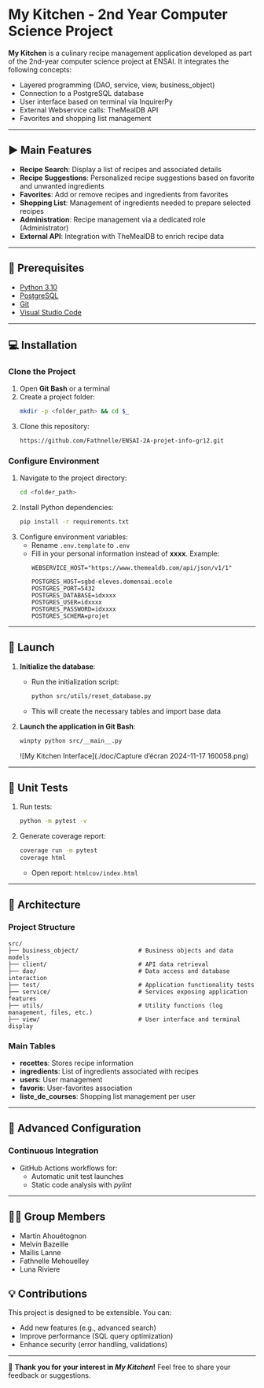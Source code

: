 # My Kitchen - 2nd Year Computer Science Project

**My Kitchen** is a culinary recipe management application developed as part of the 2nd-year computer science project at ENSAI. It integrates the following concepts:

- Layered programming (DAO, service, view, business_object)
- Connection to a PostgreSQL database
- User interface based on terminal via InquirerPy
- External Webservice calls: TheMealDB API
- Favorites and shopping list management

---

## :arrow_forward: Main Features

- **Recipe Search**: Display a list of recipes and associated details
- **Recipe Suggestions**: Personalized recipe suggestions based on favorite and unwanted ingredients
- **Favorites**: Add or remove recipes and ingredients from favorites
- **Shopping List**: Management of ingredients needed to prepare selected recipes
- **Administration**: Recipe management via a dedicated role (Administrator)
- **External API**: Integration with TheMealDB to enrich recipe data

---

## :hammer: Prerequisites

- [Python 3.10](https://www.python.org/)
- [PostgreSQL](https://www.postgresql.org/)
- [Git](https://git-scm.com/)
- [Visual Studio Code](https://code.visualstudio.com/)

---

## :computer: Installation

### Clone the Project

1. Open **Git Bash** or a terminal
2. Create a project folder:
   ```bash
   mkdir -p <folder_path> && cd $_
   ```
3. Clone this repository:
   ```bash
   https://github.com/Fathnelle/ENSAI-2A-projet-info-gr12.git
   ```

### Configure Environment

1. Navigate to the project directory:
   ```bash
   cd <folder_path>
   ```
2. Install Python dependencies:
   ```bash
   pip install -r requirements.txt
   ```
3. Configure environment variables:
   - Rename `.env.template` to `.env`
   - Fill in your personal information instead of **xxxx**. Example:
     ```env
     WEBSERVICE_HOST="https://www.themealdb.com/api/json/v1/1"

     POSTGRES_HOST=sgbd-eleves.domensai.ecole
     POSTGRES_PORT=5432
     POSTGRES_DATABASE=idxxxx
     POSTGRES_USER=idxxxx
     POSTGRES_PASSWORD=idxxxx
     POSTGRES_SCHEMA=projet
     ```

---

## :rocket: Launch

1. **Initialize the database**:
   - Run the initialization script:
     ```bash
     python src/utils/reset_database.py
     ```
   - This will create the necessary tables and import base data

2. **Launch the application in Git Bash**:
   ```bash
   winpty python src/__main__.py
   ```
   ![My Kitchen Interface](./doc/Capture d’écran 2024-11-17 160058.png)

---

## :wrench: Unit Tests

1. Run tests:
   ```bash
   python -m pytest -v
   ```
2. Generate coverage report:
   ```bash
   coverage run -m pytest
   coverage html
   ```
   - Open report: `htmlcov/index.html`

---

## :notebook_with_decorative_cover: Architecture

### Project Structure

```plaintext
src/
├── business_object/                 # Business objects and data models
├── client/                          # API data retrieval
├── dao/                             # Data access and database interaction
├── test/                            # Application functionality tests
├── service/                         # Services exposing application features
├── utils/                           # Utility functions (log management, files, etc.)
├── view/                            # User interface and terminal display
```

### Main Tables

- **recettes**: Stores recipe information
- **ingredients**: List of ingredients associated with recipes
- **users**: User management
- **favoris**: User-favorites association
- **liste_de_courses**: Shopping list management per user

---

## :page_with_curl: Advanced Configuration

### Continuous Integration

- GitHub Actions workflows for:
  - Automatic unit test launches
  - Static code analysis with *pylint*

---
## 👨‍💻 Group Members

- Martin Ahouétognon
- Melvin Bazeille
- Maïlis Lanne
- Fathnelle Mehouelley
- Luna Riviere

## :bulb: Contributions

This project is designed to be extensible. You can:
- Add new features (e.g., advanced search)
- Improve performance (SQL query optimization)
- Enhance security (error handling, validations)

---

:wave: **Thank you for your interest in *My Kitchen*!** Feel free to share your feedback or suggestions.
